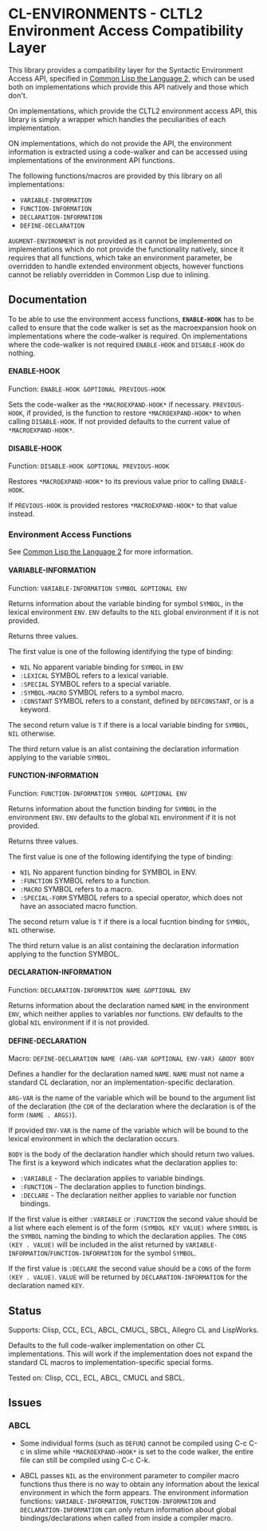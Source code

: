 # CL-ENVIRONMENTS - CLTL2 Environment Access Compatibility Layer

This library provides a compatibility layer for the Syntactic
Environment Access API, specified in [Common Lisp the Language
2](https://www.cs.cmu.edu/Groups/AI/html/cltl/clm/node102.html), which
can be used both on implementations which provide this API natively
and those which don't.

On implementations, which provide the CLTL2 environment access API,
this library is simply a wrapper which handles the peculiarities of
each implementation.

ON implementations, which do not provide the API, the environment
information is extracted using a code-walker and can be accessed using
implementations of the environment API functions.

The following functions/macros are provided by this library on all
implementations:

* `VARIABLE-INFORMATION`
* `FUNCTION-INFORMATION`
* `DECLARATION-INFORMATION`
* `DEFINE-DECLARATION`

`AUGMENT-ENVIRONMENT` is not provided as it cannot be implemented on
implementations which do not provide the functionality natively, since
it requires that all functions, which take an environment parameter,
be overridden to handle extended environment objects, however
functions cannot be reliably overridden in Common Lisp due to
inlining.

## Documentation

To be able to use the environment access functions, **`ENABLE-HOOK`**
has to be called to ensure that the code walker is set as the
macroexpansion hook on implementations where the code-walker is
required. On implementations where the code-walker is not required
`ENABLE-HOOK` and `DISABLE-HOOK` do nothing.

#### ENABLE-HOOK

Function: `ENABLE-HOOK &OPTIONAL PREVIOUS-HOOK`

Sets the code-walker as the `*MACROEXPAND-HOOK*` if
necessary. `PREVIOUS-HOOK`, if provided, is the function to restore
`*MACROEXPAND-HOOK*` to when calling `DISABLE-HOOK`. If not provided
defaults to the current value of `*MACROEXPAND-HOOK*`.


#### DISABLE-HOOK

Function: `DISABLE-HOOK &OPTIONAL PREVIOUS-HOOK`

Restores `*MACROEXPAND-HOOK*` to its previous value prior to calling
`ENABLE-HOOK`.

If `PREVIOUS-HOOK` is provided restores `*MACROEXPAND-HOOK*` to that
value instead.


### Environment Access Functions

See [Common Lisp the Language
2](https://www.cs.cmu.edu/Groups/AI/html/cltl/clm/node102.html) for
more information.


#### VARIABLE-INFORMATION

Function: `VARIABLE-INFORMATION SYMBOL &OPTIONAL ENV`

Returns information about the variable binding for symbol `SYMBOL`, in
the lexical environment `ENV`. `ENV` defaults to the `NIL` global
environment if it is not provided.

Returns three values.

The first value is one of the following identifying the type of
binding:

* `NIL`
    No apparent variable binding for `SYMBOL` in `ENV`
* `:LEXICAL`
    SYMBOL refers to a lexical variable.
* `:SPECIAL`
    SYMBOL refers to a special variable.
* `:SYMBOL-MACRO`
    SYMBOL refers to a symbol macro.
* `:CONSTANT`
    SYMBOL refers to a constant, defined by `DEFCONSTANT`, or is a keyword.

The second return value is `T` if there is a local variable binding for
`SYMBOL`, `NIL` otherwise.

The third return value is an alist containing the declaration
information applying to the variable `SYMBOL`.


#### FUNCTION-INFORMATION

Function: `FUNCTION-INFORMATION SYMBOL &OPTIONAL ENV`

Returns information about the function binding for `SYMBOL` in the
environment `ENV`. `ENV` defaults to the global `NIL` environment if it is
not provided.

Returns three values.

The first value is one of the following identifying the type of
binding:

* `NIL`
    No apparent function binding for SYMBOL in ENV.
* `:FUNCTION`
    SYMBOL refers to a function.
* `:MACRO`
    SYMBOL refers to a macro.
* `:SPECIAL-FORM`
    SYMBOL refers to a special operator, which does not have an associated macro function.

The second return value is `T` if there is a local fucntion binding for
`SYMBOL`, `NIL` otherwise.

The third return value is an alist containing the declaration
information applying to the function SYMBOL.


#### DECLARATION-INFORMATION

Function: `DECLARATION-INFORMATION NAME &OPTIONAL ENV`

Returns information about the declaration named `NAME` in the
environment `ENV`, which neither applies to variables nor
functions. `ENV` defaults to the global `NIL` environment if it is not
provided.


#### DEFINE-DECLARATION

Macro: `DEFINE-DECLARATION NAME (ARG-VAR &OPTIONAL ENV-VAR) &BODY BODY`

Defines a handler for the declaration named `NAME`. `NAME` must not name a
standard CL declaration, nor an implementation-specific declaration.

`ARG-VAR` is the name of the variable which will be bound to the
argument list of the declaration (the `CDR` of the declaration where the
declaration is of the form `(NAME . ARGS)`).

If provided `ENV-VAR` is the name of the variable which will be bound to
the lexical environment in which the declaration occurs.

`BODY` is the body of the declaration handler which should return two
values. The first is a keyword which indicates what the declaration
applies to:

* `:VARIABLE` - The declaration applies to variable bindings.
* `:FUNCTION` - The declaration applies to function bindings.
* `:DECLARE` - The declaration neither applies to variable nor function bindings.

If the first value is either `:VARIABLE` or `:FUNCTION` the second
value should be a list where each element is of the form `(SYMBOL KEY
VALUE)` where `SYMBOL` is the `SYMBOL` naming the binding to which the
declaration applies. The `CONS` `(KEY . VALUE)` will be included in the
alist returned by `VARIABLE-INFORMATION`/`FUNCTION-INFORMATION` for the
symbol `SYMBOL`.

If the first value is `:DECLARE` the second value should be a `CONS` of
the form `(KEY . VALUE)`. `VALUE` will be returned by
`DECLARATION-INFORMATION` for the declaration named `KEY`.


## Status

Supports: Clisp, CCL, ECL, ABCL, CMUCL, SBCL, Allegro CL and LispWorks.

Defaults to the full code-walker implementation on other CL
implementations. This will work if the implementation does not expand
the standard CL macros to implementation-specific special forms.


Tested on: Clisp, CCL, ECL, ABCL, CMUCL and SBCL.


## Issues

### ABCL

* Some individual forms (such as `DEFUN`) cannot be compiled using C-c
  C-c in slime while `*MACROEXPAND-HOOK*` is set to the code walker,
  the entire file can still be compiled using C-c C-k.

* ABCL passes `NIL` as the environment parameter to compiler macro
  functions thus there is no way to obtain any information about the
  lexical environment in which the form appears. The environment
  information functions: `VARIABLE-INFORMATION`, `FUNCTION-INFORMATION`
  and `DECLARATION-INFORMATION` can only return information about global
  bindings/declarations when called from inside a compiler macro.